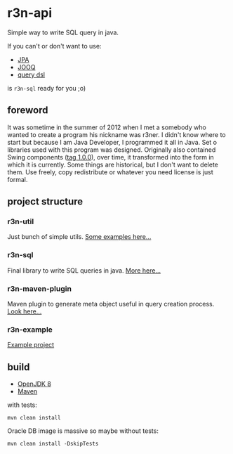 # r3n-api

Simple way to write SQL query in java.

If you can't or don't want to use:

- [JPA](https://github.com/eclipse-ee4j/jpa-api)
- [JOOQ](https://www.jooq.org/)
- [query dsl](http://www.querydsl.com/)

is `r3n-sql` ready for you ;o)

## foreword

It was sometime in the summer of 2012 when I met a somebody who wanted to create a program his nickname was r3ner. I
didn't know where to start but because I am Java Developer, I programmed it all in Java. Set o libraries used with this
program was designed. Originally also contained Swing components
([tag 1.0.0](https://github.com/janobono/r3n-api/tree/1.0.0/r3n/r3n-ui)), over time, it transformed into the form in
which it is currently. Some things are historical, but I don't want to delete them. Use freely, copy redistribute or
whatever you need license is just formal.

## project structure

### r3n-util

Just bunch of simple utils. [Some examples here...](./r3n-util/README.md)

### r3n-sql

Final library to write SQL queries in java. [More here...](./r3n-sql/README.md)

### r3n-maven-plugin

Maven plugin to generate meta object useful in query creation process. [Look here...](./r3n-maven-plugin/README.md)

### r3n-example

[Example project](./r3n-example/README.md)

## build

- [OpenJDK 8](https://adoptopenjdk.net/)
- [Maven](https://maven.apache.org/download.cgi)

with tests:
```
mvn clean install
```

Oracle DB image is massive so maybe without tests:
```
mvn clean install -DskipTests
```
